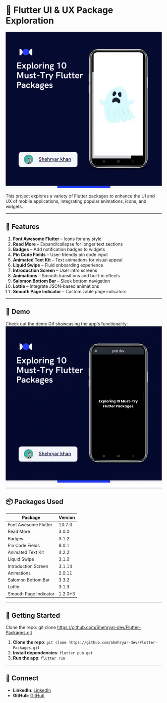 # 📱 Flutter UI & UX Package Exploration

![Project Thumbnail](assets/ss/ss.png)

This project explores a variety of Flutter packages to enhance the UI and UX of mobile applications, integrating popular animations, icons, and widgets.

---

## 🌟 Features

1. **Font Awesome Flutter** – Icons for any style
2. **Read More** – Expand/collapse for longer text sections
3. **Badges** – Add notification badges to widgets
4. **Pin Code Fields** – User-friendly pin code input
5. **Animated Text Kit** – Text animations for visual appeal
6. **Liquid Swipe** – Fluid onboarding experience
7. **Introduction Screen** – User intro screens
8. **Animations** – Smooth transitions and built-in effects
9. **Salomon Bottom Bar** – Sleek bottom navigation
10. **Lottie** – Integrate JSON-based animations
11. **Smooth Page Indicator** – Customizable page indicators

---

## 🎥 Demo 
Check out the demo Gif showcasing the app's functionality:  
![Project Thumbnail](assets/ss/post.gif)

---

## 📦 Packages Used

| Package                 | Version |
|-------------------------|---------|
| Font Awesome Flutter    | 10.7.0  |
| Read More               | 3.0.0   |
| Badges                  | 3.1.2   |
| Pin Code Fields         | 8.0.1   |
| Animated Text Kit       | 4.2.2   |
| Liquid Swipe            | 3.1.0   |
| Introduction Screen     | 3.1.14  |
| Animations              | 2.0.11  |
| Salomon Bottom Bar      | 3.3.2   |
| Lottie                  | 3.1.3   |
| Smooth Page Indicator   | 1.2.0+3 |

---

## 🚀 Getting Started
Clone the repo: git clone https://github.com/Shehryar-dev/Flutter-Packages.git
1. **Clone the repo**: `git clone https://github.com/Shehryar-dev/Flutter-Packages.git`
2. **Install dependencies**: `flutter pub get`
3. **Run the app**: `flutter run`

---

## 💼 Connect

- **LinkedIn**: [LinkedIn](https://www.linkedin.com/in/shehryarkhandiv)
- **GitHub**: [GitHub](https://github.com/Shehryar-dev)

